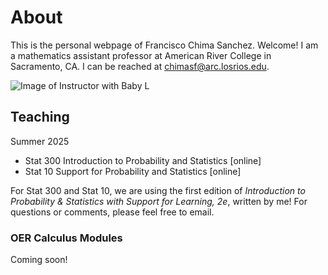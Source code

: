 # About
This is the personal webpage of Francisco Chima Sanchez. Welcome! I am a mathematics assistant professor at American River College in Sacramento, CA. I can be reached at [chimasf@arc.losrios.edu](mailto:chimasf@arc.losrios.edu).

![Image of Instructor with Baby L](https://fchimasanchez.github.io/docs/20210323_164013_04.jpg)

## Teaching

Summer 2025

* Stat 300 Introduction to Probability and Statistics [online]
* Stat 10 Support for Probability and Statistics [online]

For Stat 300 and Stat 10, we are using the first edition of *Introduction to Probability & Statistics with Support for Learning, 2e*, written by me! For questions or comments, please feel free to email.

### OER Calculus Modules

Coming soon!
